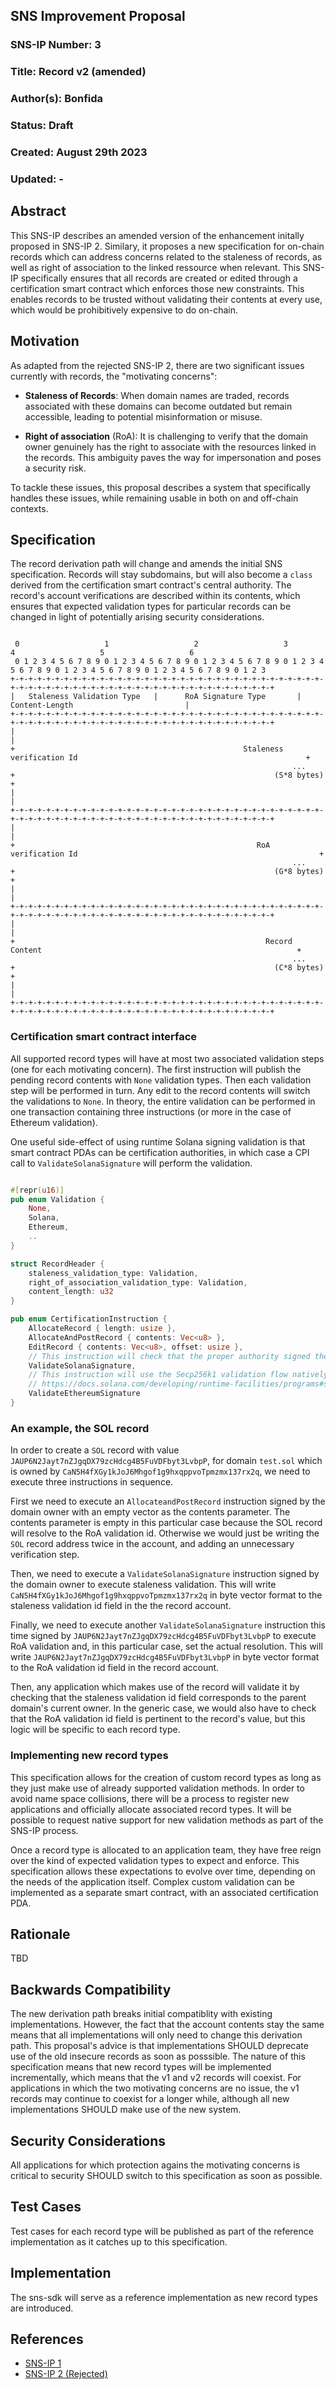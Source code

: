 ## SNS Improvement Proposal

### SNS-IP Number: 3

### Title: Record v2 (amended)

### Author(s): Bonfida

### Status: Draft

### Created: August 29th 2023

### Updated: -

## Abstract

This SNS-IP describes an amended version of the enhancement initally proposed in SNS-IP 2. Similary, it proposes a new specification for on-chain records which can address concerns related to the staleness of records, as well as right of association to the linked ressource when relevant. This SNS-IP specifically ensures that all records are created or edited through a certification smart contract which enforces those new constraints. This enables records to be trusted without validating their contents at every use, which would be prohibitively expensive to do on-chain.

## Motivation

As adapted from the rejected SNS-IP 2, there are two significant issues currently with records, the "motivating concerns":

- **Staleness of Records**: When domain names are traded, records associated with these domains can become outdated but remain accessible, leading to potential misinformation or misuse.

- **Right of association** (RoA): It is challenging to verify that the domain owner genuinely has the right to associate with the resources linked in the records. This ambiguity paves the way for impersonation and poses a security risk.

To tackle these issues, this proposal describes a system that specifically handles these issues, while remaining usable in both on and off-chain contexts.

## Specification

The record derivation path will change and amends the initial SNS specification.
Records will stay subdomains, but will also become a `class` derived from the certification smart contract's central authority.
The record's account verifications are described within its contents, which ensures that expected validation types for particular records can be changed in light of potentially arising security considerations.

```text

 0                   1                   2                   3                   4                   5                   6
 0 1 2 3 4 5 6 7 8 9 0 1 2 3 4 5 6 7 8 9 0 1 2 3 4 5 6 7 8 9 0 1 2 3 4 5 6 7 8 9 0 1 2 3 4 5 6 7 8 9 0 1 2 3 4 5 6 7 8 9 0 1 2 3
+-+-+-+-+-+-+-+-+-+-+-+-+-+-+-+-+-+-+-+-+-+-+-+-+-+-+-+-+-+-+-+-+-+-+-+-+-+-+-+-+-+-+-+-+-+-+-+-+-+-+-+-+-+-+-+-+-+-+-+-+-+-+-+-+
|   Staleness Validation Type   |      RoA Signature Type       |                        Content-Length                         |
+-+-+-+-+-+-+-+-+-+-+-+-+-+-+-+-+-+-+-+-+-+-+-+-+-+-+-+-+-+-+-+-+-+-+-+-+-+-+-+-+-+-+-+-+-+-+-+-+-+-+-+-+-+-+-+-+-+-+-+-+-+-+-+-+
|                                                                                                                               |
+                                                   Staleness verification Id                                                   +
                                                               ...
+                                                          (S*8 bytes)                                                          +
|                                                                                                                               |
+-+-+-+-+-+-+-+-+-+-+-+-+-+-+-+-+-+-+-+-+-+-+-+-+-+-+-+-+-+-+-+-+-+-+-+-+-+-+-+-+-+-+-+-+-+-+-+-+-+-+-+-+-+-+-+-+-+-+-+-+-+-+-+-+
|                                                                                                                               |
+                                                      RoA verification Id                                                      +
                                                               ...
+                                                          (G*8 bytes)                                                          +
|                                                                                                                               |
+-+-+-+-+-+-+-+-+-+-+-+-+-+-+-+-+-+-+-+-+-+-+-+-+-+-+-+-+-+-+-+-+-+-+-+-+-+-+-+-+-+-+-+-+-+-+-+-+-+-+-+-+-+-+-+-+-+-+-+-+-+-+-+-+
|                                                                                                                               |
+                                                        Record Content                                                         +
                                                               ...
+                                                          (C*8 bytes)                                                          +
|                                                                                                                               |
+-+-+-+-+-+-+-+-+-+-+-+-+-+-+-+-+-+-+-+-+-+-+-+-+-+-+-+-+-+-+-+-+-+-+-+-+-+-+-+-+-+-+-+-+-+-+-+-+-+-+-+-+-+-+-+-+-+-+-+-+-+-+-+-+
```

### Certification smart contract interface

All supported record types will have at most two associated validation steps (one for each motivating concern).
The first instruction will publish the pending record contents with `None` validation types.
Then each validation step will be performed in turn.
Any edit to the record contents will switch the validations to `None`.
In theory, the entire validation can be performed in one transaction containing three instructions (or more in the case of Ethereum validation).

One useful side-effect of using runtime Solana signing validation is that smart contract PDAs can be certification authorities, in which case a CPI call to `ValidateSolanaSignature` will perform the validation.

```rust

#[repr(u16)]
pub enum Validation {
    None,
    Solana,
    Ethereum,
    ..
}

struct RecordHeader {
    staleness_validation_type: Validation,
    right_of_association_validation_type: Validation,
    content_length: u32
}

pub enum CertificationInstruction {
    AllocateRecord { length: usize },
    AllocateAndPostRecord { contents: Vec<u8> },
    EditRecord { contents: Vec<u8>, offset: usize },
    // This instruction will check that the proper authority signed the transaction
    ValidateSolanaSignature,
    // This instruction will use the Secp256k1 validation flow natively supported by Solana
    // https://docs.solana.com/developing/runtime-facilities/programs#secp256k1-program
    ValidateEthereumSignature
}

```

### An example, the SOL record

In order to create a `SOL` record with value `JAUP6N2Jayt7nZJgqDX79zcHdcg4B5FuVDFbyt3LvbpP`, for domain `test.sol` which is owned by `CaN5H4fXGy1kJoJ6Mhgof1g9hxqppvoTpmzmx137rx2q`, we need to execute three instructions in sequence.

First we need to execute an `AllocateandPostRecord` instruction signed by the domain owner with an empty vector as the contents parameter.
The contents parameter is empty in this particular case because the SOL record will resolve to the RoA validation id.
Otherwise we would just be writing the `SOL` record address twice in the account, and adding an unnecessary verification step.

Then, we need to execute a `ValidateSolanaSignature` instruction signed by the domain owner to execute staleness validation.
This will write `CaN5H4fXGy1kJoJ6Mhgof1g9hxqppvoTpmzmx137rx2q` in byte vector format to the staleness validation id field in the the record account.

Finally, we need to execute another `ValidateSolanaSignature` instruction this time signed by `JAUP6N2Jayt7nZJgqDX79zcHdcg4B5FuVDFbyt3LvbpP` to execute RoA validation and, in this particular case, set the actual resolution.
This will write `JAUP6N2Jayt7nZJgqDX79zcHdcg4B5FuVDFbyt3LvbpP` in byte vector format to the RoA validation id field in the record account.

Then, any application which makes use of the record will validate it by checking that the staleness validation id field corresponds to the parent domain's current owner.
In the generic case, we would also have to check that the RoA validation id field is pertinent to the record's value, but this logic will be specific to each record type.

### Implementing new record types

This specification allows for the creation of custom record types as long as they just make use of already supported validation methods.
In order to avoid name space collisions, there will be a process to register new applications and officially allocate associated record types.
It will be possible to request native support for new validation methods as part of the SNS-IP process.

Once a record type is allocated to an application team, they have free reign over the kind of expected validation types to expect and enforce.
This specification allows these expectations to evolve over time, depending on the needs of the application itself.
Complex custom validation can be implemented as a separate smart contract, with an associated certification PDA.

## Rationale

TBD

## Backwards Compatibility

The new derivation path breaks initial compatiblity with existing implementations. However, the fact that the account contents stay the same means that all implementations will only need to change this derivation path. This proposal's advice is that implementations SHOULD deprecate use of the old insecure records as soon as posssible. The nature of this specification means that new record types will be implemented incrementally, which means that the v1 and v2 records will coexist. For applications in which the two motivating concerns are no issue, the v1 records may continue to coexist for a longer while, although all new implementations SHOULD make use of the new system.

## Security Considerations

All applications for which protection agains the motivating concerns is critical to security SHOULD switch to this specification as soon as possible.

## Test Cases

Test cases for each record type will be published as part of the reference implementation as it catches up to this specification.

## Implementation

The sns-sdk will serve as a reference implementation as new record types are introduced.

## References

- [SNS-IP 1](https://github.com/Bonfida/sns-ip/blob/master/proposals/sns-ip-1.md)
- [SNS-IP 2 (Rejected)](https://github.com/Bonfida/sns-ip/blob/master/proposals/sns-ip-2.md)
